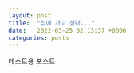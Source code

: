 ```yaml
---
layout: post
title:  "집에 가고 싶다..."
date:   2022-03-25 02:13:37 +0000
categories: posts
---
```


테스트용 포스트